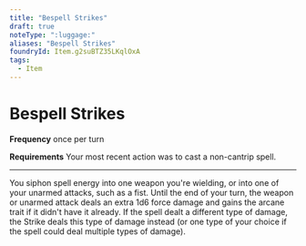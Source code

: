 ```yaml
---
title: "Bespell Strikes"
draft: true
noteType: ":luggage:"
aliases: "Bespell Strikes"
foundryId: Item.g2suBTZ35LKqlOxA
tags:
  - Item
---
```


# Bespell Strikes

**Frequency** once per turn

**Requirements** Your most recent action was to cast a non-cantrip spell.

* * *

You siphon spell energy into one weapon you're wielding, or into one of your unarmed attacks, such as a fist. Until the end of your turn, the weapon or unarmed attack deals an extra 1d6 force damage and gains the arcane trait if it didn't have it already. If the spell dealt a different type of damage, the Strike deals this type of damage instead (or one type of your choice if the spell could deal multiple types of damage).
